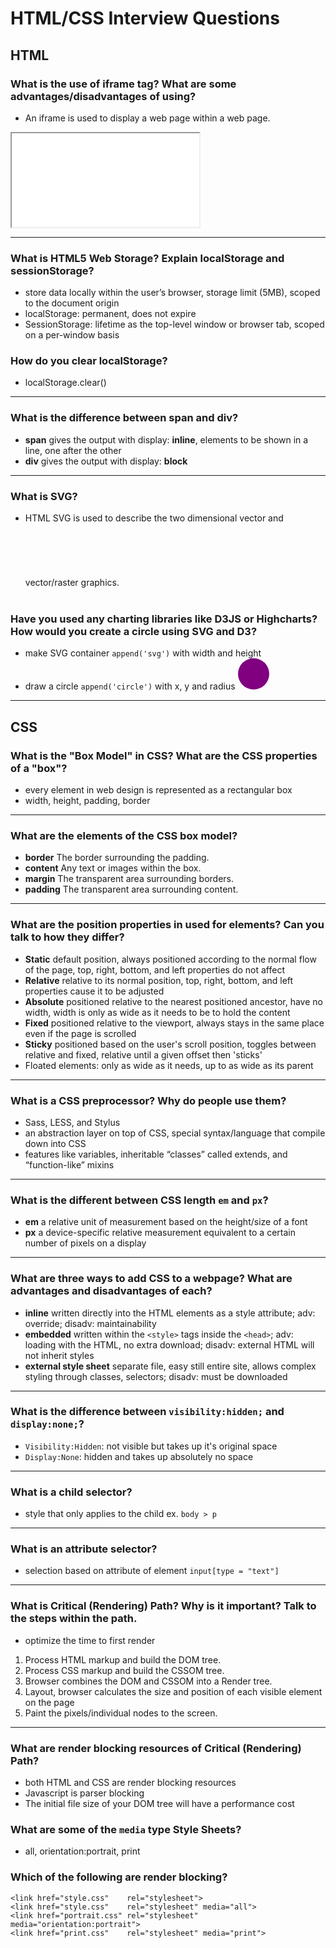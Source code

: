 # HTML/CSS Interview Questions

## HTML

### What is the use of iframe tag? What are some advantages/disadvantages of using?

- An iframe is used to display a web page within a web page.
<iframe src="URL"></iframe>

---

### What is HTML5 Web Storage? Explain localStorage and sessionStorage?

- store data locally within the user’s browser, storage limit (5MB), scoped to the document origin
- localStorage: permanent, does not expire
- SessionStorage: lifetime as the top-level window or browser tab, scoped on a per-window basis

### How do you clear localStorage?

- localStorage.clear()

---

### What is the difference between span and div?

- **span** gives the output with display: **inline**, elements to be shown in a line, one after the other
- **div** gives the output with display: **block**

---

### What is SVG?

- HTML SVG is used to describe the two dimensional vector and vector/raster graphics.
  <svg width="100" height="100">  
   <circle cx="50" cy="50" r="40" stroke="yellow" stroke-width="4" fill="red" />  
  </svg>

### Have you used any charting libraries like D3JS or Highcharts? How would you create a circle using SVG and D3?

- make SVG container `append('svg')` with width and height
- draw a circle `append('circle')` with x, y and radius
  <svg width="50" height="50">
  <circle cx="25" cy="25" r="25" fill="purple" />
  </svg>

---

## CSS

### What is the "Box Model" in CSS? What are the CSS properties of a "box"?

- every element in web design is represented as a rectangular box
- width, height, padding, border

---

### What are the elements of the CSS box model?

- **border** The border surrounding the padding.
- **content** Any text or images within the box.
- **margin** The transparent area surrounding borders.
- **padding** The transparent area surrounding content.

---

### What are the position properties in used for elements? Can you talk to how they differ?

- **Static** default position, always positioned according to the normal flow of the page, top, right, bottom, and left properties do not affect
- **Relative** relative to its normal position, top, right, bottom, and left properties cause it to be adjusted
- **Absolute** positioned relative to the nearest positioned ancestor, have no width, width is only as wide as it needs to be to hold the content
- **Fixed** positioned relative to the viewport, always stays in the same place even if the page is scrolled
- **Sticky** positioned based on the user's scroll position, toggles between relative and fixed, relative until a given offset then 'sticks'
- Floated elements: only as wide as it needs, up to as wide as its parent

---

### What is a CSS preprocessor? Why do people use them?

- Sass, LESS, and Stylus
- an abstraction layer on top of CSS, special syntax/language that compile down into CSS
- features like variables, inheritable “classes” called extends, and “function-like” mixins

---

### What is the different between CSS length `em` and `px`?

- **em** a relative unit of measurement based on the height/size of a font
- **px** a device-specific relative measurement equivalent to a certain number of pixels on a display

---

### What are three ways to add CSS to a webpage? What are advantages and disadvantages of each?

- **inline** written directly into the HTML elements as a style attribute; adv: override; disadv: maintainability
- **embedded** written within the `<style>` tags inside the `<head>`; adv: loading with the HTML, no extra download; disadv: external HTML will not inherit styles
- **external style sheet** separate file, easy still entire site, allows complex styling through classes, selectors; disadv: must be downloaded

---

### What is the difference between `visibility:hidden;` and `display:none;`?

- `Visibility:Hidden`: not visible but takes up it's original space
- `Display:None`: hidden and takes up absolutely no space

---

### What is a child selector?

- style that only applies to the child ex. `body > p`

---

### What is an attribute selector?

- selection based on attribute of element `input[type = "text"]`

---

### What is Critical (Rendering) Path? Why is it important? Talk to the steps within the path.

- optimize the time to first render

1. Process HTML markup and build the DOM tree.
2. Process CSS markup and build the CSSOM tree.
3. Browser combines the DOM and CSSOM into a Render tree.
4. Layout, browser calculates the size and position of each visible element on the page
5. Paint the pixels/individual nodes to the screen.

---

### What are render blocking resources of Critical (Rendering) Path?

- both HTML and CSS are render blocking resources
- Javascript is parser blocking
- The initial file size of your DOM tree will have a performance cost

### What are some of the `media` type Style Sheets?

- all, orientation:portrait, print

### Which of the following are render blocking?

```
<link href="style.css"    rel="stylesheet">
<link href="style.css"    rel="stylesheet" media="all">
<link href="portrait.css" rel="stylesheet" media="orientation:portrait">
<link href="print.css"    rel="stylesheet" media="print">
```
